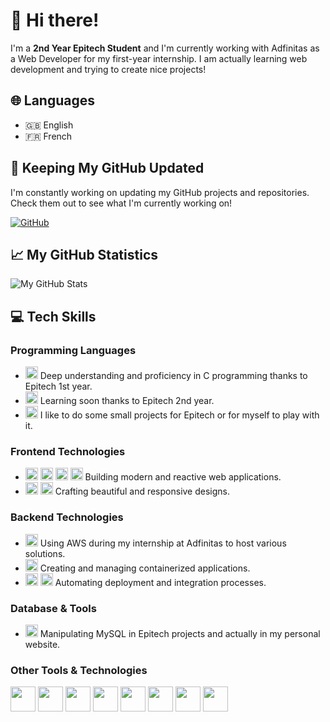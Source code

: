 # 👋 Hi there!

I'm a **2nd Year Epitech Student** and I'm currently working with Adfinitas as a Web Developer for my first-year internship. I am actually learning web development and trying to create nice projects!

## 🌐 Languages

- 🇬🇧 English
- 🇫🇷 French

## 🔄 Keeping My GitHub Updated

I'm constantly working on updating my GitHub projects and repositories. Check them out to see what I'm currently working on!

[![GitHub](https://img.shields.io/badge/-GitHub-181717?style=flat&logo=GitHub)](https://github.com/charliinew)

## 📈 My GitHub Statistics

![My GitHub Stats](https://github-readme-stats.vercel.app/api?username=charliinew&show_icons=true&theme=radical)

## 💻 Tech Skills

### Programming Languages
- <img src="https://skillicons.dev/icons?i=c" width="20" height="20" /> Deep understanding and proficiency in C programming thanks to Epitech 1st year.
- <img src="https://skillicons.dev/icons?i=cpp" width="20" height="20" /> Learning soon thanks to Epitech 2nd year.
- <img src="https://skillicons.dev/icons?i=python" width="20" height="20" /> I like to do some small projects for Epitech or for myself to play with it.

### Frontend Technologies
- <img src="https://skillicons.dev/icons?i=react" width="20" height="20" /> <img src="https://skillicons.dev/icons?i=next" width="20" height="20" /> <img src="https://skillicons.dev/icons?i=html" width="20" height="20" /> <img src="https://skillicons.dev/icons?i=svelte" width="20" height="20" /> Building modern and reactive web applications.
- <img src="https://skillicons.dev/icons?i=css" width="20" height="20" /> <img src="https://skillicons.dev/icons?i=tailwind" width="20" height="20" /> Crafting beautiful and responsive designs.

### Backend Technologies
- <a href="https://aws.amazon.com"><img src="https://skillicons.dev/icons?i=aws" width="20" height="20" /></a> Using AWS during my internship at Adfinitas to host various solutions.
- <a href="https://www.docker.com"><img src="https://skillicons.dev/icons?i=docker" width="20" height="20" /></a> Creating and managing containerized applications.
- <img src="https://skillicons.dev/icons?i=githubactions" width="20" height="20" /> <img src="https://skillicons.dev/icons?i=vercel" width="20" height="20" /> Automating deployment and integration processes.

### Database & Tools
- <img src="https://skillicons.dev/icons?i=mysql" width="20" height="20" /> Manipulating MySQL in Epitech projects and actually in my personal website.

### Other Tools & Technologies
<img src="https://skillicons.dev/icons?i=git" width="40" height="40" /> <img src="https://skillicons.dev/icons?i=github" width="40" height="40" /> <img src="https://skillicons.dev/icons?i=vscode" width="40" height="40" /> <img src="https://skillicons.dev/icons?i=figma" width="40" height="40" /> <img src="https://skillicons.dev/icons?i=bash" width="40" height="40" /> <img src="https://skillicons.dev/icons?i=notion" width="40" height="40" /> <img src="https://skillicons.dev/icons?i=clion" width="40" height="40" /> <img src="https://skillicons.dev/icons?i=idea" width="40" height="40" />
